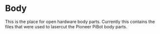 # Body

This is the place for open hardware body parts. Currently this contains the files that were used to lasercut the Pioneer PiBot body parts.
